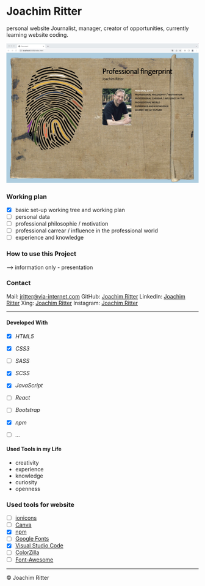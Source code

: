 # Joachim Ritter
personal website
Journalist, manager, creator of opportunities, currently learning website coding.

![myFingerprintInProfession](./src/Images/JoachimRitterPage.jpg)

### Working plan

- [x] basic set-up working tree and working plan
- [ ] personal data
- [ ] professional philosophie / motivation
- [ ] professional carrear / influence in the professional world
- [ ] experience and knowledge

### How to use this Project

--> information only - presentation

### Contact

Mail: <jritter@via-internet.com>
GitHub: [Joachim Ritter](https://github.com/KazhimRycerz)
LinkedIn: [Joachim Ritter](https://www.linkedin.com/in/joachimr/)
Xing: [Joachim Ritter](https://www.xing.com/profile/Joachim_Ritter19/)
Instagram: [Joachim Ritter](https://www.instagram.com/ritter_joachim/)


---
#### Developed With

- [x] _HTML5_
- [x] _CSS3_
- [ ] _SASS_
- [x] _SCSS_
- [x] _JavaScript_
- [ ] _React_
- [ ] _Bootstrap_
- [x] _npm_
- [ ] _..._


#### Used Tools in my Life

- creativity
- experience
- knowledge
- curiosity
- openness

### Used tools for website
- [ ] [ionicons](https://)
- [ ] [Canva](https://www.canva.com/)
- [x] [npm](https://www.npmjs.com/)
- [ ] [Google Fonts](https://fonts.google.com/)
- [x] [Visual Studio Code](https://code.visualstudio.com/)
- [ ] [ColorZilla](https://www.colorzilla.com/chrome/)
- [ ] [Font-Awesome](https://fontawesome.com/)

---

© Joachim Ritter